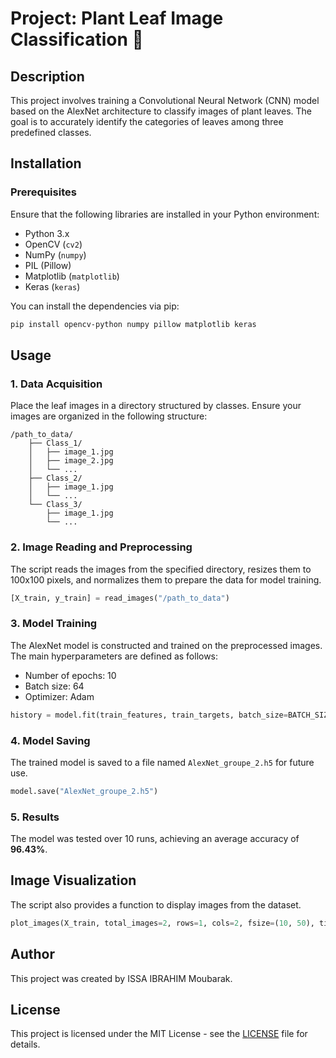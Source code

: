 # Project: Plant Leaf Image Classification 🌿

## Description

This project involves training a Convolutional Neural Network (CNN) model based on the AlexNet architecture to classify images of plant leaves. The goal is to accurately identify the categories of leaves among three predefined classes.

## Installation

### Prerequisites

Ensure that the following libraries are installed in your Python environment:

- Python 3.x
- OpenCV (`cv2`)
- NumPy (`numpy`)
- PIL (Pillow)
- Matplotlib (`matplotlib`)
- Keras (`keras`)

You can install the dependencies via pip:

```bash
pip install opencv-python numpy pillow matplotlib keras
```

## Usage

### 1. Data Acquisition

Place the leaf images in a directory structured by classes. Ensure your images are organized in the following structure:

```
/path_to_data/
    ├── Class_1/
    │   ├── image_1.jpg
    │   ├── image_2.jpg
    │   └── ...
    ├── Class_2/
    │   ├── image_1.jpg
    │   └── ...
    └── Class_3/
        ├── image_1.jpg
        └── ...
```

### 2. Image Reading and Preprocessing

The script reads the images from the specified directory, resizes them to 100x100 pixels, and normalizes them to prepare the data for model training.

```python
[X_train, y_train] = read_images("/path_to_data")
```

### 3. Model Training

The AlexNet model is constructed and trained on the preprocessed images. The main hyperparameters are defined as follows:

- Number of epochs: 10
- Batch size: 64
- Optimizer: Adam

```python
history = model.fit(train_features, train_targets, batch_size=BATCH_SIZE, epochs=NB_EPOCH, verbose=VERBOSE)
```

### 4. Model Saving

The trained model is saved to a file named `AlexNet_groupe_2.h5` for future use.

```python
model.save("AlexNet_groupe_2.h5")
```

### 5. Results

The model was tested over 10 runs, achieving an average accuracy of **96.43%**.

## Image Visualization

The script also provides a function to display images from the dataset.

```python
plot_images(X_train, total_images=2, rows=1, cols=2, fsize=(10, 50), title='Training Dataset')
```

## Author

This project was created by ISSA IBRAHIM Moubarak.

## License

This project is licensed under the MIT License - see the [LICENSE](LICENSE) file for details.
